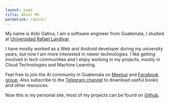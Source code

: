 ```yaml
---
layout: page  
title: About Me  
permalink: /about/  
---
```


My name is Aldo Gatica, I am a software engineer from Guatemala, I studied at [Universidad Rafael Landívar][url-link].

I have mostly worked as a Web and Android developer during my university years, but now I am more interested in newer technologies.
I like getting involved in tech communities and I enjoy working in my  projects, mostly in Cloud Technologies and Machine Learning.

Feel free to join the AI community in Guatemala on [Meetup][meetup-link] and [Facebook group][facebook-link]. Also subscribe to the [Telegram channel][telegram-link] to download useful books and other resources.

Now this is my personal site, most of my projects can be found on [Github][github-link].


[url-link]: http://principal.url.edu.gt/  
[meetup-link]: https://www.meetup.com/es-ES/Inteligencia-Artificial-Guatemala/  
[facebook-link]: https://www.facebook.com/groups/2128669620689233/  
[telegram-link]: https://t.me/iaguate  
[github-link]: http://github.com/aldogatica123  
